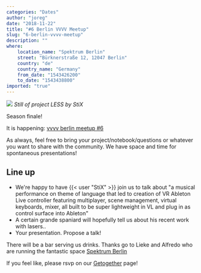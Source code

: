 ```yaml
---
categories: "Dates"
author: "joreg"
date: "2018-11-22"
title: "#6 Berlin VVVV Meetup"
slug: "6-berlin-vvvv-meetup"
description: ""
where: 
    location_name: "Spektrum Berlin"
    street: "Bürknerstraße 12, 12047 Berlin"
    country: "de"
    country_name: "Germany"
    from_date: "1543426200"
    to_date: "1543438800"
imported: "true"
---
```



![](stix.png)
*Still of project LESS by StiX*

Season finale!

It is happening: [vvvv berlin meetup #6](https://gettogether.community/events/210/vvvv-berlin-meetup-6/)

As always, feel free to bring your project/notebook/questions or whatever you want to share with the community. We have space and time for spontaneous presentations!

## Line up
* We're happy to have {{< user "StiX" >}} join us to talk about "a musical performance on theme of language that led to creation of VR Ableton Live controller featuring multiplayer, scene management, virtual keyboards, mixer, all built to be super lightweight in VL and plug in as control surface into Ableton"
* A certain grande spaniard will hopefully tell us about his recent work with lasers..
* Your presentation. Propose a talk!

There will be a bar serving us drinks. Thanks go to Lieke and Alfredo who are running the fantastic space [Spektrum Berlin](https://spektrumberlin.de)

If you feel like, please rsvp on our [Getogether](https://gettogether.community/events/210/vvvv-berlin-meetup-6/) page!